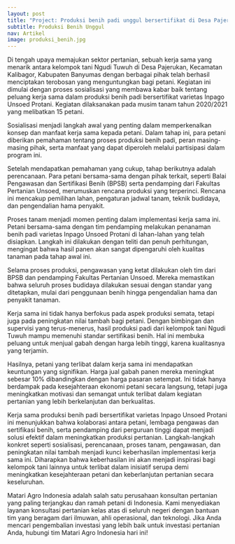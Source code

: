 ```yaml
---
layout: post
title: "Project: Produksi benih padi unggul bersertifikat di Desa Pajerukan Kecamatan Kalibagor Kabupaten Banyumas"
subtitle: Produksi Benih Unggul
nav: Artikel
image: produksi_benih.jpg
---
```


Di tengah upaya memajukan sektor pertanian, sebuah kerja sama yang menarik antara kelompok tani Ngudi Tuwuh di Desa Pajerukan, Kecamatan Kalibagor, Kabupaten Banyumas dengan berbagai pihak telah berhasil menciptakan terobosan yang menguntungkan bagi petani. Kegiatan ini dimulai dengan proses sosialisasi yang membawa kabar baik tentang peluang kerja sama dalam produksi benih padi bersertifikat varietas Inpago Unsoed Protani. Kegiatan dilaksanakan pada musim tanam tahun 2020/2021 yang melibatkan 15 petani.

Sosialisasi menjadi langkah awal yang penting dalam memperkenalkan konsep dan manfaat kerja sama kepada petani. Dalam tahap ini, para petani diberikan pemahaman tentang proses produksi benih padi, peran masing-masing pihak, serta manfaat yang dapat diperoleh melalui partisipasi dalam program ini. 

Setelah mendapatkan pemahaman yang cukup, tahap berikutnya adalah perencanaan. Para petani bersama-sama dengan pihak terkait, seperti Balai Pengawasan dan Sertifikasi Benih (BPSB) serta pendamping dari Fakultas Pertanian Unsoed, merumuskan rencana produksi yang terperinci. Rencana ini mencakup pemilihan lahan, pengaturan jadwal tanam, teknik budidaya, dan pengendalian hama penyakit.

Proses tanam menjadi momen penting dalam implementasi kerja sama ini. Petani bersama-sama dengan tim pendamping melakukan penanaman benih padi varietas Inpago Unsoed Protani di lahan-lahan yang telah disiapkan. Langkah ini dilakukan dengan teliti dan penuh perhitungan, mengingat bahwa hasil panen akan sangat dipengaruhi oleh kualitas tanaman pada tahap awal ini.

Selama proses produksi, pengawasan yang ketat dilakukan oleh tim dari BPSB dan pendamping Fakultas Pertanian Unsoed. Mereka memastikan bahwa seluruh proses budidaya dilakukan sesuai dengan standar yang ditetapkan, mulai dari penggunaan benih hingga pengendalian hama dan penyakit tanaman.

Kerja sama ini tidak hanya berfokus pada aspek produksi semata, tetapi juga pada peningkatan nilai tambah bagi petani. Dengan bimbingan dan supervisi yang terus-menerus, hasil produksi padi dari kelompok tani Ngudi Tuwuh mampu memenuhi standar sertifikasi benih. Hal ini membuka peluang untuk menjual gabah dengan harga lebih tinggi, karena kualitasnya yang terjamin.

Hasilnya, petani yang terlibat dalam kerja sama ini mendapatkan keuntungan yang signifikan. Harga jual gabah panen mereka meningkat sebesar 10% dibandingkan dengan harga pasaran setempat. Ini tidak hanya berdampak pada kesejahteraan ekonomi petani secara langsung, tetapi juga meningkatkan motivasi dan semangat untuk terlibat dalam kegiatan pertanian yang lebih berkelanjutan dan berkualitas.

Kerja sama produksi benih padi bersertifikat varietas Inpago Unsoed Protani ini menunjukkan bahwa kolaborasi antara petani, lembaga pengawas dan sertifikasi benih, serta pendamping dari perguruan tinggi dapat menjadi solusi efektif dalam meningkatkan produksi pertanian. Langkah-langkah konkret seperti sosialisasi, perencanaan, proses tanam, pengawasan, dan peningkatan nilai tambah menjadi kunci keberhasilan implementasi kerja sama ini. Diharapkan bahwa keberhasilan ini akan menjadi inspirasi bagi kelompok tani lainnya untuk terlibat dalam inisiatif serupa demi meningkatkan kesejahteraan petani dan keberlanjutan pertanian secara keseluruhan.

Matari Agro Indonesia adalah salah satu perusahaan konsultan pertanian yang paling terjangkau dan ramah petani di Indonesia. Kami menyediakan layanan konsultasi pertanian kelas atas di seluruh negeri dengan bantuan tim yang beragam dari ilmuwan, ahli operasional, dan teknologi. Jika Anda mencari pengembalian investasi yang lebih baik untuk investasi pertanian Anda, hubungi tim Matari Agro Indonesia hari ini!
